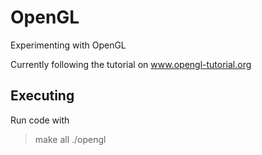 # OpenGL
Experimenting with OpenGL

Currently following the tutorial on www.opengl-tutorial.org

## Executing
Run code with
> make all
> ./opengl